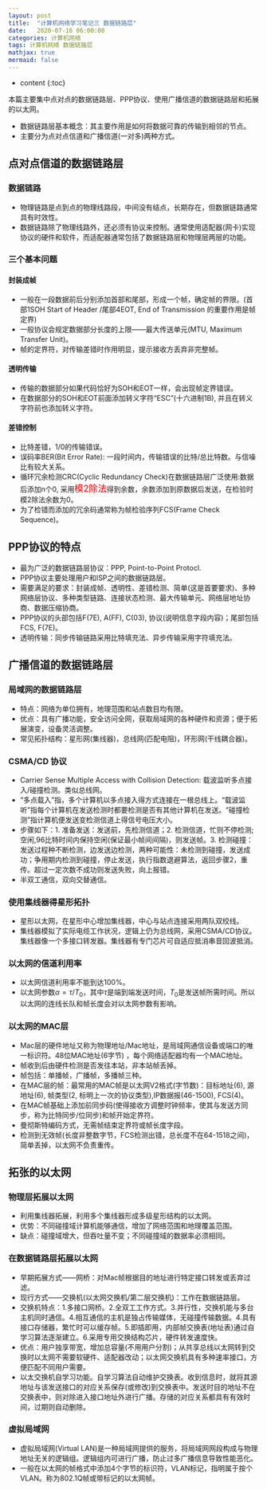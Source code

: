 ```yaml
---
layout: post
title:  "计算机网络学习笔记三 数据链路层"
date:   2020-07-16 06:00:00
categories: 计算机网络
tags: 计算机网络 数据链路层
mathjax: true
mermaid: false
---
```


* content
{:toc}

本篇主要集中点对点的数据链路层、PPP协议、使用广播信道的数据链路层和拓展的以太网。



* 数据链路层基本概念：其主要作用是如何将数据可靠的传输到相邻的节点。
* 主要分为点对点信道和广播信道(一对多)两种方式。

## 点对点信道的数据链路层

### 数据链路
* 物理链路是点到点的物理线路段，中间没有结点，长期存在，但数据链路通常具有时效性。
* 数据链路除了物理线路外，还必须有协议来控制。通常使用适配器(网卡)实现协议的硬件和软件，而适配器通常包括了数据链路层和物理层两层的功能。

### 三个基本问题

#### 封装成帧
* 一般在一段数据前后分别添加首部和尾部，形成一个帧，确定帧的界限。(首部1SOH Start of Header /尾部4EOT, End of Transmission 的重要作用是帧定界)
* 一般协议会规定数据部分长度的上限——最大传送单元(MTU, Maximum Transfer Unit)。
* 帧的定界符，对传输差错时作用明显，提示接收方丢弃非完整帧。

#### 透明传输
* 传输的数据部分如果代码恰好为SOH和EOT一样，会出现帧定界错误。
* 在数据部分的SOH和EOT前面添加转义字符“ESC”(十六进制1B), 并且在转义字符前也添加转义字符。

#### 差错控制
* 比特差错，1/0的传输错误。
* 误码率BER(Bit Error Rate): 一段时间内，传输错误的比特/总比特数。与信噪比有较大关系。
* 循环冗余检测CRC(Cyclic Redundancy Check)在数据链路层广泛使用:数据后添加n个0, 采用<font color="red" size="4">模2除法</font>得到余数，余数添加到原数据后发送，在检验时模2除法余数为0。
* 为了检错而添加的冗余码通常称为帧检验序列FCS(Frame Check Sequence)。

## PPP协议的特点
* 最为广泛的数据链路层协议：PPP, Point-to-Point Protocl.
* PPP协议主要处理用户和ISP之间的数据链路层。
* 需要满足的要求：封装成帧、透明性、差错检测、简单(这是首要要求)、多种网络层协议、多种类型链路、连接状态检测、最大传输单元、网络层地址协商、数据压缩协商。
* PPP协议的头部包括F(7E), A(FF), C(03), 协议(说明信息字段内容)；尾部包括FCS, F(7E)。
* 透明传输：同步传输链路采用比特填充法、异步传输采用字符填充法。

## 广播信道的数据链路层
### 局域网的数据链路层
* 特点：网络为单位拥有，地理范围和站点数目均有限。
* 优点：具有广播功能，安全访问全网，获取局域网的各种硬件和资源；便于拓展演变，设备灵活调整。
* 常见拓扑结构：星形网(集线器)，总线网(匹配电阻)，环形网(干线耦合器)。

### CSMA/CD 协议
* Carrier Sense Multiple Access with Collision Detection: 载波监听多点接入/碰撞检测。类似总线网。
* “多点载入”指，多个计算机以多点接入得方式连接在一根总线上。“载波监听”指每个计算机在发送检测时都要检测是否有其他计算机在发送。“碰撞检测”指计算机便发送变检测信道上得信号电压大小。
* 步骤如下：1. 准备发送：发送前，先检测信道；2. 检测信道，忙则不停检测; 空闲,96比特时间内保持空闲(保证最小帧间间隔)，则发送帧。3. 检测碰撞：发送过程种不断检测，边发送边检测，两种可能性：未检测到碰撞，发送成功；争用期内检测到碰撞，停止发送，执行指数退避算法，返回步骤2，重传。超过一定次数不成功则发送失败，向上报错。
* 半双工通信，双向交替通信。

### 使用集线器得星形拓扑
* 星形以太网，在星形中心增加集线器，中心与站点连接采用两队双绞线。
* 集线器模拟了实际电缆工作状况，逻辑上仍为总线网，采用CSMA/CD协议。集线器像一个多接口转发器。集线器有专门芯片可自适应抵消串音回波抵消。

### 以太网的信道利用率
* 以太网信道利用率不能到达100%。
* 以太网参数<span id = "post-container">$\alpha = \tau / T_0$</span>，其中<span id = "post-container">$\tau$</span>是端到端发送时间，<span id = "post-container">$T_0$</span>是发送帧所需时间。所以以太网的连线长队和帧长度会对以太网参数有影响。

### 以太网的MAC层
* Mac层的硬件地址又称为物理地址/Mac地址，是局域网通信设备或端口的唯一标识符。48位MAC地址(6字节) ，每个网络适配器均有一个MAC地址。
* 帧收到后由硬件检测是否发往本站，非本站帧丢掉。
* 帧包括：单播帧，广播帧，多播帧三种。
* 在MAC层的帧：最常用的MAC帧是以太网V2格式(字节数)：目标地址(6), 源地址(6), 帧类型(2, 标明上一次的协议类型),IP数据报(46-1500), FCS(4)。
* 在MAC帧基础上添加前同步码(使得接收方调整时钟频率，使其与发送方同步，称为比特同步/位同步)和帧开始定界符。
* 曼彻斯特编码方式，无需帧结束定界符或帧长度字段。
* 检测到无效帧(长度非整数字节，FCS检测出错，总长度不在64-1518之间)，简单丢掉，以太网不负责重传。

## 拓张的以太网

### 物理层拓展以太网
* 利用集线器拓展，利用多个集线器形成多级星形结构的以太网。
* 优势：不同碰撞域计算机能够通信，增加了网络范围和地理覆盖范围。
* 缺点：碰撞域增大，但吞吐量不变；不同碰撞域的数据率必须相同。

### 在数据链路层拓展以太网
* 早期拓展方式——网桥：对Mac帧根据目的地址进行特定接口转发或丢弃过滤。
* 现行方式——交换机(以太网交换机/第二层交换机)：工作在数据链路层。
* 交换机特点：1.多接口网桥。2.全双工工作方式。3.并行性，交换机能与多台主机同时通信。4.相互通信的主机是独占传输媒体，无碰撞传输数据。4.具有接口存储器，繁忙时可以缓存帧。5.即插即用，内部帧交换表(地址表)通过自学习算法逐渐建立。6.采用专用交换结构芯片，硬件转发速度快。
* 优点：用户独享带宽，增加总容量(不用用户分割)；从共享总线以太网转到交换时以太网不需要软硬件、适配器改动；以太网交换机具有多种速率接口，方便匹配不同用户需要。
* 以太交换机自学习功能。自学习算法自动维护交换表。收到信息时，就将其源地址与该发送接口的对应关系保存(或修改)到交换表中。发送时目的地址不在交换表中，则对除进入接口地址外进行广播。存储的对应关系都具有有效时间，过期则自动删除。

### 虚拟局域网
* 虚拟局域网(Virtual LAN)是一种局域网提供的服务，将局域网网段构成与物理地址无关的逻辑组。逻辑组内可进行广播，防止过多广播信息导致性能恶化。
* 一般在以太网的帧格式中添加4个字节的标识符，VLAN标记，指明属于按个VLAN。称为802.1Q帧或带标记的以太网帧。
